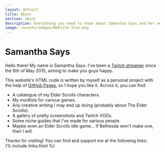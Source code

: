 ```yaml
---
layout: default
title: About
section: about
description: Everything you need to know about Samantha Says and her website.
image: /assets/images/Website Icon.png
---
```


<h1>Samantha Says</h1>
    
Hello there! My name is Samantha Says. I've been a <a href="https://www.twitch.tv/samanthasays" title="Samantha Says' Twitch channel" target="_blank">Twitch streamer</a> since the 6th of May 2015, aiming to make you guys happy.

This website's HTML code is written by myself as a personal project with the help of <a href="https://pages.github.com" title="GitHub Pages" target="_blank">GitHub Pages</a>, so I hope you like it. Across it, you can find:
<ul>
    <li>A catalogue of my Elder Scrolls characters.</li>
    <li>My modlists for various games.</li>
    <li>Any creative writing I may end up doing (probably about The Elder Scrolls).</li>
    <li>A gallery of pretty screenshots and Twitch VODs.</li>
    <li>Some niche guides that I've made for various people.</li>
    <li>Maybe even an Elder Scrolls idle game... if Bethesda won't make one, then I will.</li>
</ul>
Thanks for visiting! You can find and support me at the following links:

<div class="linksContainer">
    {% include links.html %}
</div>